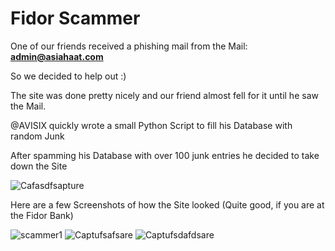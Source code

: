 # Fidor Scammer

One of our friends received a phishing mail from the Mail: **admin@asiahaat.com**

So we decided to help out :)

The site was done pretty nicely and our friend almost fell for it until he saw the Mail.

@AVISIX quickly wrote a small Python Script to fill his Database with random Junk

After spamming his Database with over 100 junk entries he decided to take down the Site 

![Cafasdfsapture](https://user-images.githubusercontent.com/54699751/142364149-cae4670f-adac-46a7-b43d-0711dca1463d.PNG)

Here are a few Screenshots of how the Site looked (Quite good, if you are at the Fidor Bank)

![scammer1](https://user-images.githubusercontent.com/54699751/142364190-d55d672a-1200-4e87-be0f-4c2b279d258e.PNG)
![Captufsafsare](https://user-images.githubusercontent.com/54699751/142364195-feab3a0c-3911-47c6-b8d9-79cae89001dc.PNG)
![Captufsdafdsare](https://user-images.githubusercontent.com/54699751/142364197-3e7e37d9-3e94-4d30-ac23-e8c436c4a737.PNG)
